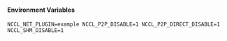 #### Environment Variables
```
NCCL_NET_PLUGIN=example NCCL_P2P_DISABLE=1 NCCL_P2P_DIRECT_DISABLE=1 NCCL_SHM_DISABLE=1
```
